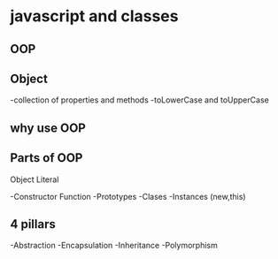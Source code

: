 # javascript and classes

## OOP

## Object 

-collection of properties and methods
-toLowerCase and toUpperCase

## why use OOP

## Parts of OOP

Object Literal

-Constructor Function
-Prototypes
-Clases
-Instances (new,this)

## 4 pillars

-Abstraction
-Encapsulation
-Inheritance
-Polymorphism